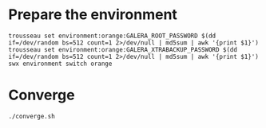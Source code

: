 
# Prepare the environment

    trousseau set environment:orange:GALERA_ROOT_PASSWORD $(dd if=/dev/random bs=512 count=1 2>/dev/null | md5sum | awk '{print $1}')
    trousseau set environment:orange:GALERA_XTRABACKUP_PASSWORD $(dd if=/dev/random bs=512 count=1 2>/dev/null | md5sum | awk '{print $1}')
    swx environment switch orange

# Converge

    ./converge.sh

